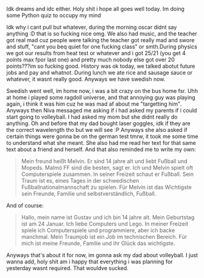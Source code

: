 Idk dreams and idc either. Holy shit i hope all goes well today. Im doing some Python quiz to occupy my mind

Idk why i cant pull but whatever, during the morning oscar didnt say anything :D that is so fucking nice omg. We also had music, and the teacher got real mad cuz people were talking the teacher got really mad and swore and stuff, "cant you beq quiet for one fucking class" or smth.During physics we got our results from heat test or whatever and i got 25/21 (you get 4 points max fpor last one) and pretty much nobody else got over 20 points???im so fucking good. History was ok today, we talked abotut future jobs and pay and whatnot. During lunch we ate rice and sausage sauce or whatever, it wasnt really good. Anyways we have swedish now.

Swedish went well, im home now, i was a bit crazy on the bus home fsr.
Uhh at home i played some ragdoll universe, and that annoying guy was playing again, i think it was him cuz he was mad af about me "targetting him". Anyways then Niva messaged me asking if i had asked my parents if i could start going to volleyball. I had asked my mom but she didnt really do anything. Oh and before that my dad bought laser goggles, idk if they are the correct wavelength tho but we will see :P
Anyways she also asked if certain things were gonna be on the german test tmrw, it took me some time to understand what she meant. She also had me read her text for that same text about a friend and herself. And that also reminded me to write my own:

> Mein freund heißt Melvin. Er sind 14 jahre alt und liebt Fußball und Mopeds. Malmö FF sind die besten, sagt er. Ich und Melvin spielt oft Computerspiele zusammen. In seiner Freizeit schaut er Fußball. Sein Traum ist es, eines Tages in der schwedischen Fußballnationalmannschaft zu spielen. Für Melvin ist das Wichtigste sein Freunde, Familie und selbstverständlich, Fußball.
 
And of course:

>Hallo, mein name ist Gustav und ich bin 14 jahre alt. Mein Geburtstag ist am 24 Januar. Ich liebe Computers und Lego. In meiner Freizeit spiele ich Computerspiele und programmiere, aber ich backe manchmal. Mein Traumjob ist ein Job im technischen Bereich. Für mich ist meine Freunde, Familie und ihr Glück das wichtigste.

Anyways that's about it for now, im gonna ask my dad about volleyball.
I just wanna add, holy shit am i happy that everything i was planning for yesterday wasnt required. That wouldve sucked.